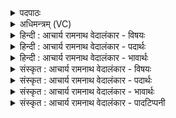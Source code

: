 <details><summary>पदपाठः</summary>

स꣣प्त꣢। त्वा꣣। हरि꣡तः꣢। र꣡थे꣢꣯। व꣡ह꣢꣯न्ति। दे꣣व। सूर्य। शोचि꣡ष्केश꣢म्। शो꣣चिः꣢। के꣣शम्। विचक्षण। वि। चक्षण। ६४०।
</details>

<details><summary>अधिमन्त्रम् (VC)</summary>

- सूर्यः
- प्रस्कण्वः काण्वः
- गायत्री
- षड्जः
- आरण्यं काण्डम्
</details>

<details><summary>हिन्दी : आचार्य रामनाथ वेदालंकार - विषयः</summary>

अगले मन्त्र में पुनः सूर्य, जीवात्मा और परमात्मा का वर्णन है।
</details>

<details><summary>हिन्दी : आचार्य रामनाथ वेदालंकार - पदार्थः</summary>

पदार्थान्वयभाषाः -  प्रथम—जीवात्मा के पक्ष में। हे (देव) दिव्यशक्ति-सम्पन्न, (विचक्षण) विविध ज्ञानों से युक्त (सूर्य) शरीररथ को भली-भाँति चलानेवाले जीवात्मन् ! (शोचिष्केशम्) तेजरूप केशोंवाले (त्वा) तुझे (सप्त हरितः) मन, बुद्धि, ज्ञानेन्द्रिय रूप सात घोड़े (रथे) शरीररूप रथ में (वहन्ति) वहन करते हैं ॥ द्वितीय—परमात्मा के पक्ष में। हे (देव) दानादिगुण-युक्त, दिव्यगुण-कर्म-स्वभाव, (विचक्षण) सर्वद्रष्टा, (सूर्य) शुभ मार्ग में भली-भाँति प्रेरित करनेवाले परमात्मन् ! (शोचिष्केशम्) ज्ञानरश्मिरूप केशोंवाले (त्वा) तुझ परम पुरुष को (सप्त हरितः) गायत्री आदि सात छन्दों से युक्त सात प्रकार की वेदवाणियाँ (रथे) उपासक के रमणीय हृदय में (वहन्ति) पहुँचाती हैं ॥ भौतिक सूर्य भी (देवः) प्रकाशमान तथा प्रकाशक, (विचक्षणः) विविध पदार्थों का दर्शन करानेवाला और (शोचिष्केशः) किरणरूप केशोंवाला है। उसे (सप्त) सात (हरितः) दिशाएँ (रथे) आकाशरूप रथ में बैठाकर (वहन्ति) यात्रा कराती हैं ॥ यहाँ सूर्य का शिशु होना तथा दिशाओं का माता होना ध्वनित हो रहा है। जैसे माताएँ शिशु को बच्चागाड़ी में बैठाकर सैर कराती हैं, वैसे ही दिशाएँ सूर्य को आकाश-रथ में बैठाकर घुमाती हैं ॥ दिशाएँ चार, पाँच, छः, सात, आठ, दस आदि विभिन्न संख्यावाली सुनी जाती हैं। ‘सात दिशाएँ हैं, नाना सूर्य हैं’ (ऋ० ९।११४।३) इस श्रुति के अनुसार दिशाओं की सात संख्या भी प्रमाणित होती है। चार पूर्व आदि हैं, अधः, ऊर्ध्वा मिलकर छह होती हैं और सातवीं मध्य दिशा है। इस प्रकार सात संख्या पूरी होती है ॥१४॥ इस मन्त्र में श्लेषालङ्कार है। शोचियों में केशों का आरोप शाब्द तथा सूर्य में पुरुष का आरोप आर्थ होने से एकदेशविवर्ती रूपक भी है ॥१४॥
</details>

<details><summary>हिन्दी : आचार्य रामनाथ वेदालंकार - भावार्थः</summary>

भावार्थभाषाः -  जैसे किसी प्रतापी पुरुष को सात घोड़े रथ में वहन करें, वैसे ही किरण-रूप केशोंवाले सूर्य-रूप पुरुष को दिशाएँ आकाश-रथ में तथा तेज-रूप केशोंवाले जीवात्मा-रूप पुरुष को इन्द्रियरूप घोड़े शरीर-रथ में और ज्ञान-रूप केशोंवाले परमात्मा-रूप पुरुष को वेदों के सात छन्द उपासक के हृदय-रथ में वहन करते हैं ॥१४॥ इस दशति में अग्नि नामक परमेश्वर से पवित्रता, दुःख-विनाश आदि की प्रार्थना होने से और सूर्य नाम से भौतिक सूर्य, जीवात्मा एवं परमात्मा का वर्णन होने से इस दशति के विषय की पूर्व दशति के विषय के साथ संगति है ॥ षष्ठ प्रपाठक में तृतीय अर्ध की पञ्चम दशति समाप्त ॥ षष्ठ अध्याय में पञ्चम खण्ड समाप्त ॥ यह षष्ठ प्रपाठक और षष्ठ अध्याय समाप्त हुआ ॥
</details>

<details><summary>संस्कृत : आचार्य रामनाथ वेदालंकार - विषयः</summary>

अथ पुनरपि सूर्यो जीवात्मा परमात्मा च वर्ण्यते।
</details>

<details><summary>संस्कृत : आचार्य रामनाथ वेदालंकार - पदार्थः</summary>

पदार्थान्वयभाषाः -  प्रथमः—जीवात्मपक्षे। हे (देव) दिव्यशक्तिसम्पन्न (विचक्षण) विविधज्ञानयुक्त (सूर्य) शरीररथस्य सुष्ठु ईरयितः जीवात्मन् ! (शोचिष्केशम्) तेजोरूपकेशयुक्तम् (त्वा) त्वाम् (सप्त हरितः) मनोबुद्धिज्ञानेन्द्रियरूपाः सप्त अश्वाः (रथे) शरीररूपे स्यन्दने (वहन्ति) धारयन्ति ॥ अथ द्वितीयः—परमात्मपक्षे। हे (देव) दानादिगुणयुक्त दिव्यगुणकर्मस्वभाव (विचक्षण) सर्वद्रष्टः (सूर्य) शुभमार्गे सुष्ठु प्रेरयितः परमात्मन् ! (शोचिष्केशम्) शोचींषि ज्ञानरश्मयः एव केशाः केशस्थानीया यस्य तम् (त्वा) त्वाम् परमपुरुषम् (सप्त हरितः) गायत्र्यादिसप्तछन्दोयुक्ताः सप्तविधा वेदवाचः (रथे) उपासकस्य रमणीये हृदये। रमु क्रीडायाम्, ‘हनिकुषिनीरमिकाशिभ्यः क्थन्। उ० २।२’ इति क्थन्। (वहन्ति) प्रापयन्ति ॥ भौतिकः सूर्योऽपि (देवः) द्युतिमान् द्योतयिता च, (विचक्षणः) विविधानां पदार्थानां दर्शयिता, (शोचिष्केशः) शोचींषि रश्मय एव केशा यस्य तादृशः अस्ति। तं च (सप्त) सप्तसंख्यकाः (हरितः) दिशः। हरितः इति दिङ्नाम। निघं० १।६। (रथे) आकाशरूपे स्यन्दने(वहन्ति) नयन्ति ॥२ अत्र सूर्यस्य शिशुत्वं व्यज्यते दिशां च मातृत्वम्। यथा मातरः शिशुं लघुरथे समुपवेश्य पर्यटनं कारयन्ति, तथैव दिशः सूर्यं गगनरथे समारोप्य पर्यटनं कारयन्ति ॥ दिशश्चतस्रः पञ्च षट् सप्ताष्टौ दशेति विभिन्नसंख्याः श्रूयन्ते। ‘सप्तदिशो नाना सूर्याः’। ऋग्० ९।११४।३ इति श्रुतेः दिशां सप्तसंख्यत्वमपि प्रमाणीभवति। चतस्रः पूर्वाद्याः, अधः ऊर्ध्वा चेति षट्, सप्तमी मध्यभूता ॥१४॥ अत्र श्लेषालङ्कारः। शोचिष्षु केशानामारोपः शाब्दः, सूर्ये च पुरुषारोपः आर्थः, तस्मादेकदेशविवर्ति रूपकम् ॥१४॥
</details>

<details><summary>संस्कृत : आचार्य रामनाथ वेदालंकार - भावार्थः</summary>

भावार्थभाषाः -  यथा कञ्चित् प्रतापिनं पुरुषं सप्त अश्वा रथे वहेयुस्तथा रश्मिकेशं सूर्यं पुरुषं दिशो गगनरथे, तेजःकेशं जीवात्मपुरुषम् इन्द्रियाश्वाः शरीरथे, ज्ञानकेशं परमात्मपुरुषं च सप्तच्छन्दांसि योगिनो हृदयरथे वहन्ति ॥१४॥ अत्राग्न्याख्यात् परमेश्वरात् पावित्र्यदुःखविनाशादिप्रार्थनात्, सूर्यनाम्ना च भौतिकसूर्यजीवात्मपरमात्मनां वर्णनादेतद्दशत्यर्थस्य पूर्वदशत्यर्थेन सह संगतिरस्ति ॥१४॥ इति षष्ठे प्रपाठके तृतीयार्धे पञ्चमी दशतिः ॥ इति षष्ठाध्याये पञ्चमः खण्डः ॥ समाप्तश्चायं षष्ठः प्रपाठकः षष्ठाध्यायश्च ॥ इति बरेलीमण्डलान्तर्गतफरीदपुरवास्तव्यश्रीमद्गोपालरामभगवती- देवीतनयेन हरिद्वारीयगुरुकुलकांगड़ीविश्वविद्यालयेऽधीतविद्येन विद्यामार्तण्डेन आचार्यरामनाथवेदालङ्कारेण महर्षिदयानन्द- सरस्वतीस्वामिकृतवेदभाष्यशैलीमनुसृत्य विरचिते संस्कृतार्य-भाषाभ्यां समन्विते सुप्रमाणयुक्ते सामवेदभाष्ये आरण्यकंकाण्डं पर्व वा पूर्वार्चिकश्च समाप्तिमगात् ॥
</details>

<details><summary>संस्कृत : आचार्य रामनाथ वेदालंकार - पादटिप्पनी</summary>

टिप्पणी:   १. ऋ० १।५०।८, अथ० १३।२।२३ ऋषिः ब्रह्मा, देवता रोहित आदित्यः, अथ० २०।४७।२०। अथर्ववेदे उभयत्र ‘विचक्षणम्’ इति पाठः। २. दयानन्दर्षिर्मन्त्रमिमम् ऋग्भाष्ये वाचकलुप्तोपमालङ्कारमाश्रित्य “हे मनुष्याः ! यथा किरणैर्विना सूर्यस्य दर्शनं न भवति तथैव वेदाभ्यासमन्तरा परमात्मनो दर्शनं नैव जायत इति वेद्यम्” इति विषये व्याख्यातवान्।
</details>